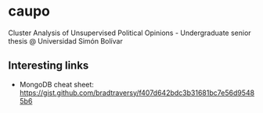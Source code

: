 # caupo
Cluster Analysis of Unsupervised Political Opinions - Undergraduate senior thesis @ Universidad Simón Bolívar

## Interesting links

- MongoDB cheat sheet: https://gist.github.com/bradtraversy/f407d642bdc3b31681bc7e56d95485b6
